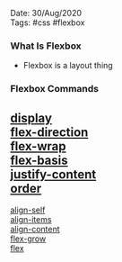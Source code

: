 Date: 30/Aug/2020  
Tags: #css #flexbox

### What Is Flexbox
* Flexbox is a layout thing

### Flexbox Commands
[display](display.md)  
[flex-direction](flex-direction.md)  
[flex-wrap](flex-wrap.md)  
[flex-basis](flex-basis.md)  
[justify-content](justify-content.md)  
[order](order.md)  
-
[align-self](align-self.md)  
[align-items](align-items.md)  
[align-content](align-content.md)  
[flex-grow](flex-grow.md)  
[flex](flex.md)  

